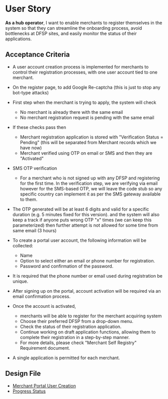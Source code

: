 # User Story

**As a hub operator**, I want to enable merchants to register themselves in the system so that they can streamline the onboarding process, avoid bottlenecks at DFSP sites, and easily monitor the status of their applications.

## Acceptance Criteria

- A user account creation process is implemented for merchants to control their registration processes, with one user account tied to one merchant.

- On the register page, to add Google Re-captcha (this is just to stop any bot-type attacks)
- First step when the merchant is trying to apply, the system will check
  - No merchant is already there with the same email
  - No merchant registration request is pending with the same email
- If these checks pass then
  - Merchant registration application is stored with "Verification Status = Pending"  (this will be separated from Merchant records which we have now)
  - Merchant verified using OTP on email or SMS and then they are "Activated"

- SMS OTP verification
  - For a merchant who is not signed up with any DFSP and registering for the first time. In the verification step, we are verifying via email however for the SMS-based OTP, we will leave the code stub so any specific country can implement it as per the SMS gateway available to them.
- The OTP generated will be at least 6 digits and valid for a specific duration (e.g. 5 minutes fixed for this version). and the system will also keep a track if anyone puts wrong OTP "x" times (we can keep this parameterized) then further attempt is not allowed for some time from same email (3 hours)

- To create a portal user account, the following information will be collected:
  - Name
  - Option to select either an email or phone number for registration.
  - Password and confirmation of the password.

- It is required that the phone number or email used during registration be unique.
- After signing up on the portal, account activation will be required via an email confirmation process.

- Once the account is activated, 
  - merchants will be able to register for the merchant acquiring system
  - Choose their preferred DFSP from a drop-down menu.
  - Check the status of their registration application.
  - Continue working on draft application functions, allowing them to complete their registration in a step-by-step manner.
  - For more details, please check "Merchant Self Registry" Requirement document.  
- A single application is permitted for each merchant.

## Design File
* [Merchant Portal User Creation](https://www.figma.com/proto/sEFusJJ4pQedgXvfRixE7b/Merchant-Registry-Prototype?page-id=3829%3A43204&type=design&node-id=3829-43205&viewport=-834%2C-320%2C0.39&t=8gVdoQiP5ycCLhOI-1&scaling=scale-down&starting-point-node-id=3829%3A43205&show-proto-sidebar=1&mode=design)
* [Progress Status](https://www.figma.com/proto/sEFusJJ4pQedgXvfRixE7b/Merchant-Registry-Prototype?page-id=3829%3A43204&type=design&node-id=3840-46018&viewport=-834%2C-320%2C0.39&t=8gVdoQiP5ycCLhOI-1&scaling=scale-down&starting-point-node-id=3840%3A46018&show-proto-sidebar=1&mode=design)